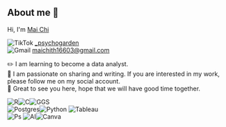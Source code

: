 ## About me 👋
Hi, I'm [Mai Chi](https://github.com/maichi0568)

![TikTok](https://img.shields.io/badge/TikTok-%23000000.svg?style=for-the-badge&logo=TikTok&logoColor=white) [_psychogarden](https://www.tiktok.com/@_psychogarden)    <br>                        ![Gmail](https://img.shields.io/badge/Gmail-D14836?style=for-the-badge&logo=gmail&logoColor=white) maichith16603@gmail.com

:pencil2: I am learning to become a data analyst. <br>
:love_letter: I am passionate on sharing and writing. If you are interested in my work, please follow me on my social account. <br>
:dizzy: Great to see you here, hope that we will have good time together. <br>

![R](https://img.shields.io/badge/R-276DC3?style=for-the-badge&logo=r&logoColor=white)![C](https://img.shields.io/badge/C-00599C?style=for-the-badge&logo=c&logoColor=white)![GGS](https://img.shields.io/badge/Google%20Sheets-34A853?style=for-the-badge&logo=google-sheets&logoColor=white) <br>![Postgres](https://img.shields.io/badge/postgres-%23316192.svg?style=for-the-badge&logo=postgresql&logoColor=white)![Python](https://img.shields.io/badge/python-3670A0?style=for-the-badge&logo=python&logoColor=ffdd54)	![Tableau](https://img.shields.io/badge/Tableau-E97627?style=for-the-badge&logo=Tableau&logoColor=white) <br> ![Ps](https://img.shields.io/badge/Adobe%20Photoshop-31A8FF?style=for-the-badge&logo=Adobe%20Photoshop&logoColor=black) ![AI](https://img.shields.io/badge/Adobe%20Illustrator-FF9A00?style=for-the-badge&logo=adobe%20illustrator&logoColor=white)![Canva](https://img.shields.io/badge/Canva-%2300C4CC.svg?&style=for-the-badge&logo=Canva&logoColor=white) 



